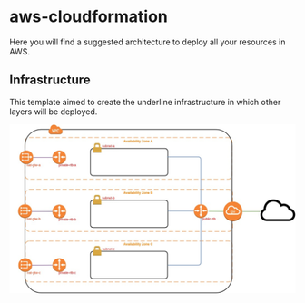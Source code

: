 # aws-cloudformation
Here you will find a suggested architecture to deploy all your resources in AWS.

## Infrastructure
This template aimed to create the underline infrastructure in which other layers will be deployed.

![Infrastructure](/infrastructure/resources/infrastructure.jpg) 
